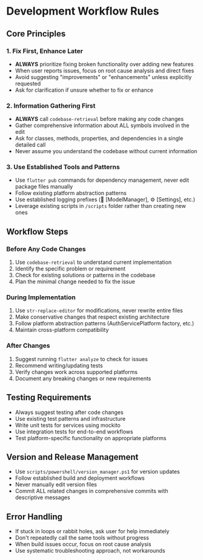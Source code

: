 # Development Workflow Rules

## Core Principles

### 1. Fix First, Enhance Later
- **ALWAYS** prioritize fixing broken functionality over adding new features
- When user reports issues, focus on root cause analysis and direct fixes
- Avoid suggesting "improvements" or "enhancements" unless explicitly requested
- Ask for clarification if unsure whether to fix or enhance

### 2. Information Gathering First
- **ALWAYS** call `codebase-retrieval` before making any code changes
- Gather comprehensive information about ALL symbols involved in the edit
- Ask for classes, methods, properties, and dependencies in a single detailed call
- Never assume you understand the codebase without current information

### 3. Use Established Tools and Patterns
- Use `flutter pub` commands for dependency management, never edit package files manually
- Follow existing platform abstraction patterns
- Use established logging prefixes (🦙 [ModelManager], ⚙️ [Settings], etc.)
- Leverage existing scripts in `/scripts` folder rather than creating new ones

## Workflow Steps

### Before Any Code Changes
1. Use `codebase-retrieval` to understand current implementation
2. Identify the specific problem or requirement
3. Check for existing solutions or patterns in the codebase
4. Plan the minimal change needed to fix the issue

### During Implementation
1. Use `str-replace-editor` for modifications, never rewrite entire files
2. Make conservative changes that respect existing architecture
3. Follow platform abstraction patterns (AuthServicePlatform factory, etc.)
4. Maintain cross-platform compatibility

### After Changes
1. Suggest running `flutter analyze` to check for issues
2. Recommend writing/updating tests
3. Verify changes work across supported platforms
4. Document any breaking changes or new requirements

## Testing Requirements
- Always suggest testing after code changes
- Use existing test patterns and infrastructure
- Write unit tests for services using mockito
- Use integration tests for end-to-end workflows
- Test platform-specific functionality on appropriate platforms

## Version and Release Management
- Use `scripts/powershell/version_manager.ps1` for version updates
- Follow established build and deployment workflows
- Never manually edit version files
- Commit ALL related changes in comprehensive commits with descriptive messages

## Error Handling
- If stuck in loops or rabbit holes, ask user for help immediately
- Don't repeatedly call the same tools without progress
- When build issues occur, focus on root cause analysis
- Use systematic troubleshooting approach, not workarounds
